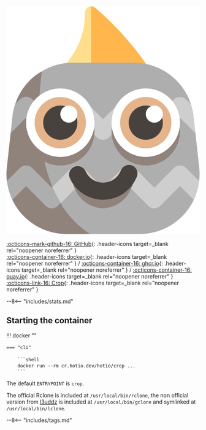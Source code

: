 <div class="image-logo no-logo"><img src="/img/pullio.svg" alt="logo"></div>

[:octicons-mark-github-16: GitHub](https://github.com/hotio/crop){: .header-icons target=_blank rel="noopener noreferrer" }  
[:octicons-container-16: docker.io](https://hub.docker.com/r/hotio/crop){: .header-icons target=_blank rel="noopener noreferrer" }
 / [:octicons-container-16: ghcr.io](https://github.com/orgs/hotio/packages/container/package/crop){: .header-icons target=_blank rel="noopener noreferrer" }
 / [:octicons-container-16: quay.io](https://quay.io/repository/hotio/crop){: .header-icons target=_blank rel="noopener noreferrer" }  
[:octicons-link-16: Crop](https://github.com/l3uddz/crop){: .header-icons target=_blank rel="noopener noreferrer" }  

--8<-- "includes/stats.md"

## Starting the container

!!! docker ""

    === "cli"

        ```shell
        docker run --rm cr.hotio.dev/hotio/crop ...
        ```

The default `ENTRYPOINT` is `crop`.

The official Rclone is included at `/usr/local/bin/rclone`, the non official version from [l3uddz](https://github.com/l3uddz) is included at `/usr/local/bin/gclone` and symlinked at `/usr/local/bin/lclone`.

--8<-- "includes/tags.md"
